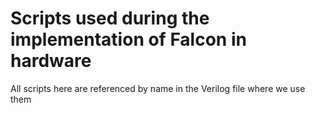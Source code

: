 # Scripts used during the implementation of Falcon in hardware

All scripts here are referenced by name in the Verilog file where we use them
